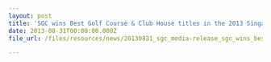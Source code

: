 ```yaml
---
layout: post
title: 'SGC wins Best Golf Course & Club House titles in the 2013 Singapore Golf Course Rankings by Golf Digest Singapore'
date: 2013-08-31T00:00:00.000Z
file_url: /files/resources/news/20130831_sgc_media-release_sgc_wins_best_golf_course_and_club_house_titles_in_2013_singapore_golf_course_rankings.pdf

---
```



